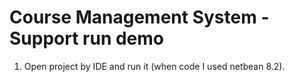 # Course Management System - Support run demo
1. Open project by IDE and run it (when code I used netbean 8.2).